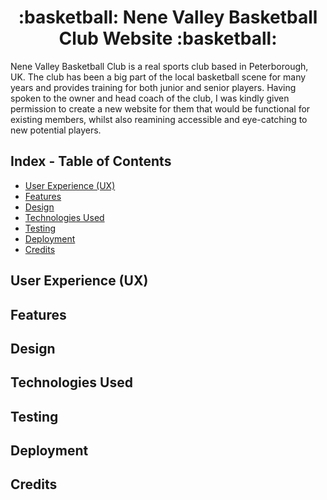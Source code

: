 <h1 align="center"> :basketball: Nene Valley Basketball Club Website :basketball: </h1>

Nene Valley Basketball Club is a real sports club based in Peterborough, UK. The club has been a big part of the local basketball scene for many years and provides training for both junior and senior players. Having spoken to the owner and head coach of the club, I was kindly given permission to create a new website for them that would be functional for existing members, whilst also reamining accessible and eye-catching to new potential players.

## Index - Table of Contents
*  [User Experience (UX)](#user-experience-ux)
*  [Features](#features)
*  [Design](#design)
*  [Technologies Used](#technologies-used)
*  [Testing](#testing)
*  [Deployment](#deployment)
*  [Credits](#credits)


## User Experience (UX)

## Features

## Design

## Technologies Used

## Testing

## Deployment

## Credits

  
